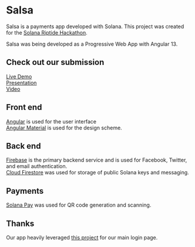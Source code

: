 # Salsa

Salsa is a payments app developed with Solana. This project was created for the [Solana Riptide Hackathon](https://solana.com/riptide).  

Salsa was being developed as a Progressive Web App with Angular 13.

## Check out our submission
[Live Demo](https://solana-salsa.web.app/)  
[Presentation](https://drive.google.com/file/d/1_XfwFj9TqF5uW40x0uIOtdqIPf2nne5L/view?usp=sharing)  
[Video](https://youtu.be/5le1V1bh6yc)

## Front end
[Angular](https://angular.io/) is used for the user interface  
[Angular Material](https://material.angular.io/) is used for the design scheme.

## Back end
[Firebase](https://firebase.google.com/) is the primary backend service and is used for Facebook, Twitter, and email authentication.  
[Cloud Firestore](https://firebase.google.com/products/firestore) was used for storage of public Solana keys and messaging.

## Payments
[Solana Pay](https://docs.solanapay.com/) was used for QR code generation and scanning.

## Thanks
Our app heavily leveraged [this project](https://github.com/RaphaelJenni/FirebaseUI-Angular) for our main login page. 